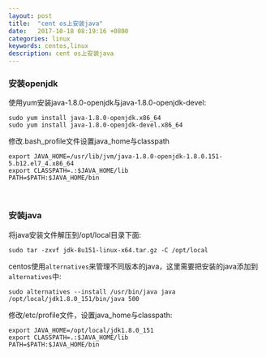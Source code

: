 ```yaml
---
layout: post
title:  "cent os上安装java"
date:   2017-10-18 08:19:16 +0800
categories: linux
keywords: centos,linux
description: cent os上安装java
---
```


### 安装openjdk

使用yum安装java-1.8.0-openjdk与java-1.8.0-openjdk-devel:

```shell
sudo yum install java-1.8.0-openjdk.x86_64
sudo yum install java-1.8.0-openjdk-devel.x86_64
```

修改.bash_profile文件设置java_home与classpath

```shell
export JAVA_HOME=/usr/lib/jvm/java-1.8.0-openjdk-1.8.0.151-5.b12.el7_4.x86_64
export CLASSPATH=.:$JAVA_HOME/lib
PATH=$PATH:$JAVA_HOME/bin
```

<br/>

### 安装java

将java安装文件解压到/opt/local目录下面:

```shell
sudo tar -zxvf jdk-8u151-linux-x64.tar.gz -C /opt/local
```

centos使用`alternatives`来管理不同版本的java，这里需要把安装的java添加到`alternatives`中:

```shell
sudo alternatives --install /usr/bin/java java /opt/local/jdk1.8.0_151/bin/java 500
```

修改/etc/profile文件，设置java_home与classpath:

```shell
export JAVA_HOME=/opt/local/jdk1.8.0_151
export CLASSPATH=.:$JAVA_HOME/lib
PATH=$PATH:$JAVA_HOME/bin
```
